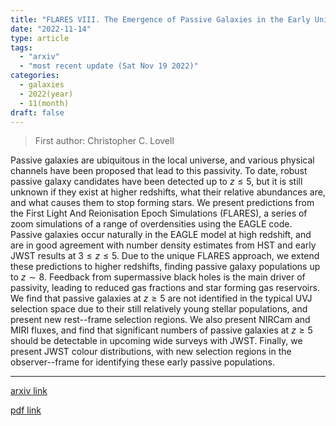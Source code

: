 ```yaml
---
title: "FLARES VIII. The Emergence of Passive Galaxies in the Early Universe ($z > 5$)"
date: "2022-11-14"
type: article
tags:
  - "arxiv"
  - "most recent update (Sat Nov 19 2022)"
categories:
  - galaxies
  - 2022(year)
  - 11(month)
draft: false
---
```


> First author: Christopher C. Lovell

 Passive galaxies are ubiquitous in the local universe, and various physical
channels have been proposed that lead to this passivity. To date, robust
passive galaxy candidates have been detected up to $z \leqslant 5$, but it is
still unknown if they exist at higher redshifts, what their relative abundances
are, and what causes them to stop forming stars. We present predictions from
the First Light And Reionisation Epoch Simulations (FLARES), a series of zoom
simulations of a range of overdensities using the EAGLE code. Passive galaxies
occur naturally in the EAGLE model at high redshift, and are in good agreement
with number density estimates from HST and early JWST results at $3 \leqslant z
\leqslant 5$. Due to the unique FLARES approach, we extend these predictions to
higher redshifts, finding passive galaxy populations up to $z \sim 8$. Feedback
from supermassive black holes is the main driver of passivity, leading to
reduced gas fractions and star forming gas reservoirs. We find that passive
galaxies at $z \geqslant 5$ are not identified in the typical UVJ selection
space due to their still relatively young stellar populations, and present new
rest--frame selection regions. We also present NIRCam and MIRI fluxes, and find
that significant numbers of passive galaxies at $z \geqslant 5$ should be
detectable in upcoming wide surveys with JWST. Finally, we present JWST colour
distributions, with new selection regions in the observer--frame for
identifying these early passive populations.

---
[arxiv link](http://arxiv.org/abs/2211.07540v2)

[pdf link](http://arxiv.org/pdf/2211.07540v2)